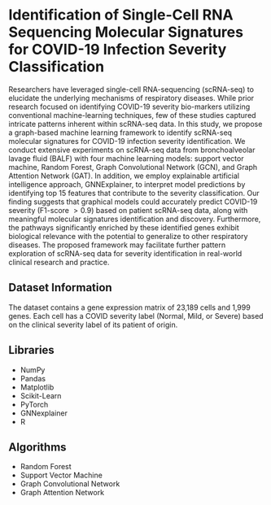# Identification of Single-Cell RNA Sequencing Molecular Signatures for COVID-19 Infection Severity Classification
Researchers have leveraged single-cell RNA-sequencing (scRNA-seq) to elucidate the underlying mechanisms of respiratory diseases. While prior research focused on identifying COVID-19 severity bio-markers utilizing conventional machine-learning techniques, few of these studies captured intricate patterns inherent within scRNA-seq data. In this study, we propose a graph-based machine learning framework to identify scRNA-seq molecular signatures for COVID-19 infection severity identification. We conduct extensive experiments on scRNA-seq data from bronchoalveolar lavage fluid (BALF) with four machine learning models: support vector machine, Random Forest, Graph Convolutional Network (GCN), and Graph Attention Network (GAT). In addition, we employ explainable artificial intelligence approach, GNNExplainer, to interpret model predictions by identifying top 15 features that contribute to the severity classification. Our finding suggests that graphical models could accurately predict COVID-19 severity (F1-score $>0.9$) based on patient scRNA-seq data, along with meaningful molecular signatures identification and discovery. Furthermore, the pathways significantly enriched by these identified genes exhibit biological relevance with the potential to generalize to other respiratory diseases. The proposed framework may facilitate further pattern exploration of scRNA-seq data for severity identification in real-world clinical research and practice. 
## Dataset Information
The dataset contains a gene expression matrix of 23,189 cells and 1,999 genes. Each cell has a COVID severity label (Normal, Mild, or Severe) based on the clinical severity label of its patient of origin.
## Libraries
* NumPy
* Pandas
* Matplotlib
* Scikit-Learn
* PyTorch
* GNNexplainer
* R
## Algorithms
* Random Forest
* Support Vector Machine
* Graph Convolutional Network
* Graph Attention Network